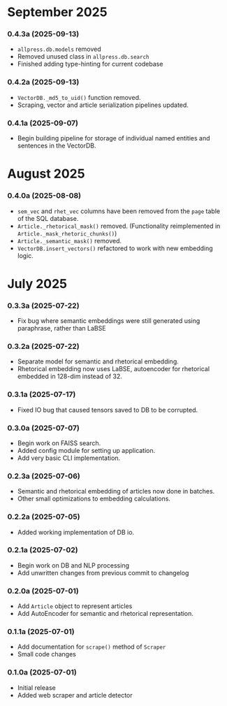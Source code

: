 # September 2025

### 0.4.3a (2025-09-13)

- `allpress.db.models` removed
- Removed unused class in `allpress.db.search`
- Finished adding type-hinting for current codebase

### 0.4.2a (2025-09-13)

- `VectorDB._md5_to_uid()` function removed.
- Scraping, vector and article serialization pipelines updated.

### 0.4.1a (2025-09-07)

- Begin building pipeline for storage of individual named entities and sentences in the VectorDB.


# August 2025

### 0.4.0a (2025-08-08)

- `sem_vec` and `rhet_vec` columns have been removed from the `page` table
of the SQL database.
- `Article._rhetorical_mask()` removed. (Functionality reimplemented in
`Article._mask_rhetoric_chunks()`)
- `Article._semantic_mask()` removed.
- `VectorDB.insert_vectors()` refactored to work with new embedding logic.

# July 2025

### 0.3.3a (2025-07-22)

- Fix bug where semantic embeddings were still generated using paraphrase, rather than LaBSE

### 0.3.2a (2025-07-22)

- Separate model for semantic and rhetorical embedding.
- Rhetorical embedding now uses LaBSE, autoencoder for rhetorical embedded in 128-dim instead of 32.

### 0.3.1a (2025-07-17)

- Fixed IO bug that caused tensors saved to DB to be corrupted.

### 0.3.0a (2025-07-07)

- Begin work on FAISS search.
- Added config module for setting up application.
- Add very basic CLI implementation.

### 0.2.3a (2025-07-06)

- Semantic and rhetorical embedding of articles now done in batches.
- Other small optimizations to embedding calculations.

### 0.2.2a (2025-07-05)

- Added working implementation of DB io.

### 0.2.1a (2025-07-02)

- Begin work on DB and NLP processing
- Add unwritten changes from previous commit to changelog

### 0.2.0a (2025-07-01)

- Add `Article` object to represent articles
- Add AutoEncoder for semantic and rhetorical representation.

### 0.1.1a (2025-07-01)

- Add documentation for `scrape()` method of `Scraper`
- Small code changes

### 0.1.0a (2025-07-01)

- Initial release
- Added web scraper and article detector